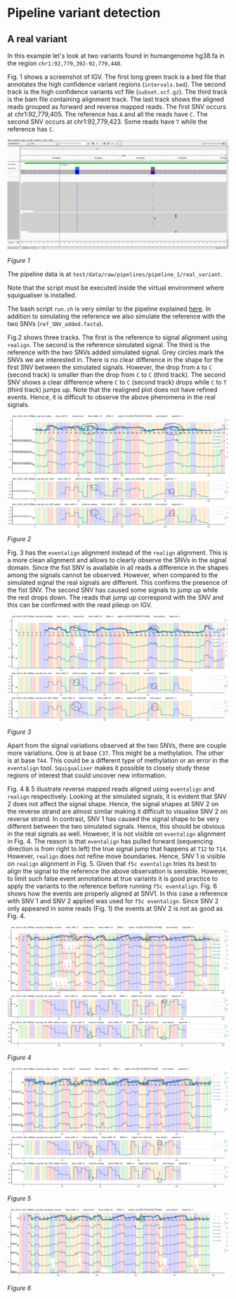 # Pipeline variant detection

## A real variant

In this example let's look at two variants found in humangenome hg38.fa in the region `chr1:92,779,392-92,779,440`.

Fig. 1 shows a screenshot of IGV.
The first long green track is a bed file that annotates the high confidence variant regions (`intervals.bed`).
The second track is the high confidence variants vcf file (`subset.vcf.gz`).
The third track is the bam file containing alignment track.
The last track shows the aligned reads grouped as forward and reverse mapped reads.
The first SNV occurs at chr1:92,779,405. The reference has `A` and all the reads have `C`.
The second SNV occurs at chr1:92,779,423. Some reads have `T` while the reference has `C`.

![image](figures/variants/variant_IGV.png)

*Figure 1*

The pipeline data is at `test/data/raw/pipelines/pipeline_1/real_variant`.

Note that the script must be executed inside the virtual environment where squigualiser is installed.

The bash script `run.sh` is very similar to the pipeline explained [here](pipeline_basic.md).
In addition to simulating the reference we also simulate the reference with the two SNVs (`ref_SNV_added.fasta`).

Fig.2 shows three tracks. The first is the reference to signal alignment using `realign`.
The second is the reference simulated signal.
The third is the reference with the two SNVs added simulated signal.
Grey circles mark the SNVs we are interested in.
There is no clear difference in the shape for the first SNV between the simulated signals.
However, the drop from `A` to `C` (second track) is smaller than the drop from `C` to `C` (third track).
The second SNV shows a clear difference where `C` to `C` (second track) drops while `C` to `T` (third track) jumps up.
Note that the realigned plot does not have refined events.
Hence, it is difficult to observe the above phenomena in the real signals. 

![image](figures/variants/real_variant_realign.png)

*Figure 2*

Fig. 3 has the `eventalign` alignment instead of the `realign` alignment.
This is a more clean alignment and allows to clearly observe the SNVs in the signal domain.
Since the fist SNV is available in all reads a difference in the shapes among the signals cannot be observed.
However, when compared to the simulated signal the real signals are different.
This confirms the presence of the fist SNV.
The second SNV has caused some signals to jump up while the rest drops down.
The reads that jump up correspond with the SNV and this can be confirmed with the read pileup on IGV.

![image](figures/variants/real_variant_eventalign.png)

*Figure 3*

Apart from the signal variations observed at the two SNVs, there are couple more variations.
One is at base `C37`. This might be a methylation. 
The other is at base `T44`. This could be a different type of methylation or an error in the `eventalign` tool.
`Squigualiser` makes it possible to closely study these regions of interest that could uncover new information.

Fig. 4 & 5 illustrate reverse mapped reads aligned using `eventalign` and `realign` respectively.
Looking at the simulated signals, it is evident that SNV 2 does not affect the signal shape.
Hence, the signal shapes at SNV 2 on the reverse strand are almost similar making it difficult to visualise SNV 2 on reverse strand.
In contrast, SNV 1 has caused the signal shape to be very different between the two simulated signals.
Hence, this should be obvious in the real signals as well. However, it is not visible on `eventalign` alignment in Fig. 4.
The reason is that `eventalign` has pulled forward (sequencing direction is from right to left) the true signal jump that happens at `T12` to `T14`.
However, `realign` does not refine move boundaries. Hence, SNV 1 is visible on `realign` alignment in Fig. 5.
Given that `f5c eventalign` tries its best to align the signal to the reference the above observation is sensible.
However, to limit such false event annotations at true variants it is good practice to apply the variants to the reference before running `f5c eventalign`. 
Fig. 6 shows how the events are properly aligned at SNV1. In this case a reference with SNV 1 and SNV 2 applied was used for `f5c eventalign`.
Since SNV 2 only appeared in some reads (Fig. 1) the events at SNV 2 is not as good as Fig. 4.

![image](figures/variants/real_variant_event_reverse.png)

*Figure 4*

![image](figures/variants/real_variant_realign_reverse.png)

*Figure 5*

![image](figures/variants/real_variant_event_reverse_SNV_added.png)

*Figure 6*












